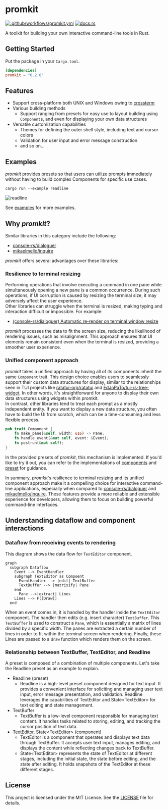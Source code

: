 # promkit

[![.github/workflows/promkit.yml](https://github.com/ynqa/promkit/actions/workflows/promkit.yml/badge.svg)](https://github.com/ynqa/promkit/actions/workflows/promkit.yml)
[![docs.rs](https://img.shields.io/docsrs/promkit)](https://docs.rs/promkit)

A toolkit for building your own interactive command-line tools in Rust.

## Getting Started

Put the package in your `Cargo.toml`.

```toml
[dependencies]
promkit = "0.2.0"
```

## Features

- Support cross-platform both UNIX and Windows owing to [crossterm](https://github.com/crossterm-rs/crossterm)
- Various building methods
  - Support ranging from presets for easy use to layout building using `Component`s, and even for displaying your own data structures
- Versatile customization capabilities
  - Themes for defining the outer shell style, including text and cursor colors
  - Validation for user input and error message construction
  - and so on...

## Examples

*promkit* provides presets so that users can utilize prompts immediately without
having to build complex Components for specific use cases.  

```
cargo run --example readline
```

![readline](https://github.com/ynqa/promkit/assets/6745370/afa75a49-f84b-444f-88e3-3dabca959164)

See [examples](https://github.com/ynqa/promkit/tree/main/examples/README.md)
for more examples.

## Why *promkit*?

Similar libraries in this category include the following:
- [console-rs/dialoguer](https://github.com/console-rs/dialoguer)
- [mikaelmello/inquire](https://github.com/mikaelmello/inquire/tree/main/inquire)

*promkit* offers several advantages over these libraries:

### Resilience to terminal resizing

Performing operations that involve executing a command in one pane while
simultaneously opening a new pane is a common occurrence. During such operations,
if UI corruption is caused by resizing the terminal size, it may adversely affect
the user experience.  
Other libraries can struggle when the terminal is resized, making typing and
interaction difficult or impossible. For example:

 - [(console-rs/dialoguer) Automatic re-render on terminal window resize](https://github.com/console-rs/dialoguer/issues/178)

*promkit* processes the data to fit the screen size, reducing the likelihood of
rendering issues, such as misalignment. This approach ensures that UI elements
remain consistent even when the terminal is resized, providing a smoother user
experience.

### Unified component approach

*promkit* takes a unified approach by having all of its components inherit the
same `Component` trait. This design choice enables users to seamlessly support
their custom data structures for display, similar to the relationships seen in
TUI projects like [ratatui-org/ratatui](https://github.com/ratatui-org/ratatui)
and
[EdJoPaTo/tui-rs-tree-widget](https://github.com/EdJoPaTo/tui-rs-tree-widget).
In other words, it's straightforward for anyone to display their own data
structures using widgets within promkit.  
In contrast, other libraries tend to treat each prompt as a mostly independent
entity. If you want to display a new data structure, you often have to build the
UI from scratch, which can be a time-consuming and less flexible process.

  ```rust
  pub trait Component {
      fn make_pane(&self, width: u16) -> Pane;
      fn handle_event(&mut self, event: &Event);
      fn postrun(&mut self);
  }
  ```

In the provided presets of *promkit*, this mechanism is implemented. If you'd
like to try it out, you can refer to
the implementations of
[components](https://github.com/ynqa/promkit/tree/v0.2.0/src/components)
and
[preset](https://github.com/ynqa/promkit/tree/v0.2.0/src/preset)
for guidance.

In summary, *promkit*'s resilience to terminal resizing and its unified component
approach make it a compelling choice for interactive command-line applications,
especially when compared to
[console-rs/dialoguer](https://github.com/console-rs/dialoguer) and
[mikaelmello/inquire](https://github.com/mikaelmello/inquire/tree/main/inquire).
These features provide a more reliable and extensible experience for developers,
allowing them to focus on building powerful command-line interfaces.

## Understanding dataflow and component interactions

### Dataflow from receiving events to rendering

This diagram shows the data flow for `TextEditor` component.

```mermaid
graph
  subgraph Dataflow
    Event --> EventHandler
    subgraph TextEditor as Compoent
      EventHandler --> |edit| TextBuffer
      TextBuffer --> |matrixify| Pane
    end
      Pane -->|extract| Lines
    Lines --> F([Draw])
  end
```

When an event comes in, it is handled by the handler inside the `TextEditor`
component. The handler then edits (e.g. insert character) `TextBuffer`.
This `TextBuffer` is used to construct a `Pane`, which is essentially a matrix of
lines divided by a specific width. The panes are extracted a certain number of
lines in order to fit within the terminal screen when rendering.
Finally, these Lines are passed to a `draw` function which renders them on the screen.

### Relationship between TextBuffer, TextEditor, and Readline

A preset is composed of a combination of multiple components.
Let's take the Readline preset as an example to explain.

- Readline (preset)
  - Readline is a high-level preset component designed for text input.
    It provides a convenient interface for soliciting and managing user text
    input, error message presentation, and validation.
    Readline leverages the capabilities of TextEditor and State\<TextEditor\> for
    text editing and state management.
- TextBuffer
  - TextBuffer is a low-level component responsible for managing text content.
    It handles tasks related to storing, editing, and tracking the cursor
    position of text data.
- TextEditor, State\<TextEditor\> (component)
  - TextEditor is a component that operates and displays text data
    through TextBuffer.
    It accepts user text input, manages editing, and displays the content
    while reflecting changes back to TextBuffer.
  - State\<TextEditor\> represents the state of TextEditor at different stages,
    including the initial state, the state before editing, and the state after
    editing. It holds snapshots of the TextEditor at these different stages.

## License

This project is licensed under the MIT License.
See the [LICENSE](https://github.com/ynqa/promkit/blob/main/LICENSE)
file for details.
